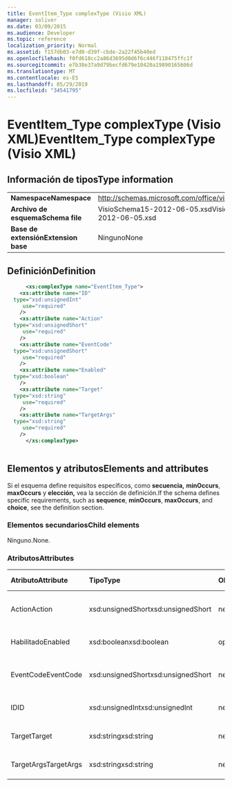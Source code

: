 ```yaml
---
title: EventItem_Type complexType (Visio XML)
manager: soliver
ms.date: 03/09/2015
ms.audience: Developer
ms.topic: reference
localization_priority: Normal
ms.assetid: f157db03-e7d0-d39f-cbde-2a22f45b40ed
ms.openlocfilehash: f0fd618cc2a86d3695d0d6f6c446f118475ffc1f
ms.sourcegitcommit: e7b38e37a9d79becfd679e10420a19890165606d
ms.translationtype: MT
ms.contentlocale: es-ES
ms.lasthandoff: 05/29/2019
ms.locfileid: "34541795"
---
```

# <a name="eventitem_type-complextype-visio-xml"></a><span data-ttu-id="52698-102">EventItem_Type complexType (Visio XML)</span><span class="sxs-lookup"><span data-stu-id="52698-102">EventItem_Type complexType (Visio XML)</span></span>

## <a name="type-information"></a><span data-ttu-id="52698-103">Información de tipos</span><span class="sxs-lookup"><span data-stu-id="52698-103">Type information</span></span>

|||
|:-----|:-----|
|<span data-ttu-id="52698-104">**Namespace**</span><span class="sxs-lookup"><span data-stu-id="52698-104">**Namespace**</span></span> <br/> |http://schemas.microsoft.com/office/visio/2011/1/core  <br/> |
|<span data-ttu-id="52698-105">**Archivo de esquema**</span><span class="sxs-lookup"><span data-stu-id="52698-105">**Schema file**</span></span> <br/> |<span data-ttu-id="52698-106">VisioSchema15-2012-06-05.xsd</span><span class="sxs-lookup"><span data-stu-id="52698-106">VisioSchema15-2012-06-05.xsd</span></span>  <br/> |
|<span data-ttu-id="52698-107">**Base de extensión**</span><span class="sxs-lookup"><span data-stu-id="52698-107">**Extension base**</span></span> <br/> |<span data-ttu-id="52698-108">Ninguno</span><span class="sxs-lookup"><span data-stu-id="52698-108">None</span></span>  <br/> |
   
## <a name="definition"></a><span data-ttu-id="52698-109">Definición</span><span class="sxs-lookup"><span data-stu-id="52698-109">Definition</span></span>

```XML
      <xs:complexType name="EventItem_Type">
    <xs:attribute name="ID"
  type="xsd:unsignedInt"
     use="required"
    />
    <xs:attribute name="Action"
  type="xsd:unsignedShort"
     use="required"
    />
    <xs:attribute name="EventCode"
  type="xsd:unsignedShort"
     use="required"
    />
    <xs:attribute name="Enabled"
  type="xsd:boolean"
    />
    <xs:attribute name="Target"
  type="xsd:string"
     use="required"
    />
    <xs:attribute name="TargetArgs"
  type="xsd:string"
     use="required"
    />
      </xs:complexType>
      
```

## <a name="elements-and-attributes"></a><span data-ttu-id="52698-110">Elementos y atributos</span><span class="sxs-lookup"><span data-stu-id="52698-110">Elements and attributes</span></span>

<span data-ttu-id="52698-111">Si el esquema define requisitos específicos, como **secuencia,** **minOccurs**, **maxOccurs** y **elección,** vea la sección de definición.</span><span class="sxs-lookup"><span data-stu-id="52698-111">If the schema defines specific requirements, such as **sequence**, **minOccurs**, **maxOccurs**, and **choice**, see the definition section.</span></span> 
  
### <a name="child-elements"></a><span data-ttu-id="52698-112">Elementos secundarios</span><span class="sxs-lookup"><span data-stu-id="52698-112">Child elements</span></span>

<span data-ttu-id="52698-113">Ninguno.</span><span class="sxs-lookup"><span data-stu-id="52698-113">None.</span></span>
  
### <a name="attributes"></a><span data-ttu-id="52698-114">Atributos</span><span class="sxs-lookup"><span data-stu-id="52698-114">Attributes</span></span>

|<span data-ttu-id="52698-115">**Atributo**</span><span class="sxs-lookup"><span data-stu-id="52698-115">**Attribute**</span></span>|<span data-ttu-id="52698-116">**Tipo**</span><span class="sxs-lookup"><span data-stu-id="52698-116">**Type**</span></span>|<span data-ttu-id="52698-117">**Obligatorio**</span><span class="sxs-lookup"><span data-stu-id="52698-117">**Required**</span></span>|<span data-ttu-id="52698-118">**Descripción**</span><span class="sxs-lookup"><span data-stu-id="52698-118">**Description**</span></span>|<span data-ttu-id="52698-119">**Posibles valores**</span><span class="sxs-lookup"><span data-stu-id="52698-119">**Possible values**</span></span>|
|:-----|:-----|:-----|:-----|:-----|
|<span data-ttu-id="52698-120">Action</span><span class="sxs-lookup"><span data-stu-id="52698-120">Action</span></span>  <br/> |<span data-ttu-id="52698-121">xsd:unsignedShort</span><span class="sxs-lookup"><span data-stu-id="52698-121">xsd:unsignedShort</span></span>  <br/> |<span data-ttu-id="52698-122">necesario</span><span class="sxs-lookup"><span data-stu-id="52698-122">required</span></span>  <br/> ||<span data-ttu-id="52698-123">Valores del tipo xsd:unsignedShort.</span><span class="sxs-lookup"><span data-stu-id="52698-123">Values of the xsd:unsignedShort type.</span></span>  <br/> |
|<span data-ttu-id="52698-124">Habilitado</span><span class="sxs-lookup"><span data-stu-id="52698-124">Enabled</span></span>  <br/> |<span data-ttu-id="52698-125">xsd:boolean</span><span class="sxs-lookup"><span data-stu-id="52698-125">xsd:boolean</span></span>  <br/> |<span data-ttu-id="52698-126">opcional</span><span class="sxs-lookup"><span data-stu-id="52698-126">optional</span></span>  <br/> ||<span data-ttu-id="52698-127">Valores del tipo xsd:boolean.</span><span class="sxs-lookup"><span data-stu-id="52698-127">Values of the xsd:boolean type.</span></span>  <br/> |
|<span data-ttu-id="52698-128">EventCode</span><span class="sxs-lookup"><span data-stu-id="52698-128">EventCode</span></span>  <br/> |<span data-ttu-id="52698-129">xsd:unsignedShort</span><span class="sxs-lookup"><span data-stu-id="52698-129">xsd:unsignedShort</span></span>  <br/> |<span data-ttu-id="52698-130">necesario</span><span class="sxs-lookup"><span data-stu-id="52698-130">required</span></span>  <br/> ||<span data-ttu-id="52698-131">Valores del tipo xsd:unsignedShort.</span><span class="sxs-lookup"><span data-stu-id="52698-131">Values of the xsd:unsignedShort type.</span></span>  <br/> |
|<span data-ttu-id="52698-132">ID</span><span class="sxs-lookup"><span data-stu-id="52698-132">ID</span></span>  <br/> |<span data-ttu-id="52698-133">xsd:unsignedInt</span><span class="sxs-lookup"><span data-stu-id="52698-133">xsd:unsignedInt</span></span>  <br/> |<span data-ttu-id="52698-134">necesario</span><span class="sxs-lookup"><span data-stu-id="52698-134">required</span></span>  <br/> ||<span data-ttu-id="52698-135">Valores del tipo xsd:unsignedInt.</span><span class="sxs-lookup"><span data-stu-id="52698-135">Values of the xsd:unsignedInt type.</span></span>  <br/> |
|<span data-ttu-id="52698-136">Target</span><span class="sxs-lookup"><span data-stu-id="52698-136">Target</span></span>  <br/> |<span data-ttu-id="52698-137">xsd:string</span><span class="sxs-lookup"><span data-stu-id="52698-137">xsd:string</span></span>  <br/> |<span data-ttu-id="52698-138">necesario</span><span class="sxs-lookup"><span data-stu-id="52698-138">required</span></span>  <br/> ||<span data-ttu-id="52698-139">Valores del tipo xsd:string.</span><span class="sxs-lookup"><span data-stu-id="52698-139">Values of the xsd:string type.</span></span>  <br/> |
|<span data-ttu-id="52698-140">TargetArgs</span><span class="sxs-lookup"><span data-stu-id="52698-140">TargetArgs</span></span>  <br/> |<span data-ttu-id="52698-141">xsd:string</span><span class="sxs-lookup"><span data-stu-id="52698-141">xsd:string</span></span>  <br/> |<span data-ttu-id="52698-142">necesario</span><span class="sxs-lookup"><span data-stu-id="52698-142">required</span></span>  <br/> ||<span data-ttu-id="52698-143">Valores del tipo xsd:string.</span><span class="sxs-lookup"><span data-stu-id="52698-143">Values of the xsd:string type.</span></span>  <br/> |
   

